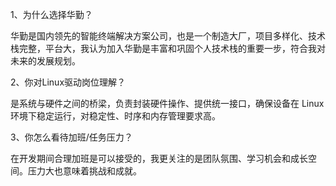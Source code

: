 
1、为什么选择华勤？

华勤是国内领先的智能终端解决方案公司，也是一个制造大厂，项目多样化、技术栈完整，平台大，我认为加入华勤是丰富和巩固个人技术栈的重要一步，符合我对未来的发展规划。

2、你对Linux驱动岗位理解？

是系统与硬件之间的桥梁，负责封装硬件操作、提供统一接口，确保设备在 Linux 环境下稳定运行，对稳定性、时序和内存管理要求高。

3、你怎么看待加班/任务压力？

在开发期间合理加班是可以接受的，我更关注的是团队氛围、学习机会和成长空间。压力大也意味着挑战和成就。
<!--stackedit_data:
eyJoaXN0b3J5IjpbLTE1NTQ5NzcyOThdfQ==
-->